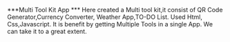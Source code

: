 ***Multi Tool Kit App ***
Here created a Multi tool kit,it consist of QR Code Generator,Currency Converter, Weather App,TO-DO List.
Used Html, Css,Javascript.
It is benefit by getting Multiple Tools in a single App.
We can take it to a great extent.
